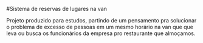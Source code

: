 #Sistema de reservas de lugares na van

Projeto produzido para estudos, partindo de um pensamento pra solucionar o problema de excesso de pessoas em um mesmo horário na van que que leva ou busca os funcionários da empresa pro restaurante que almoçamos.
